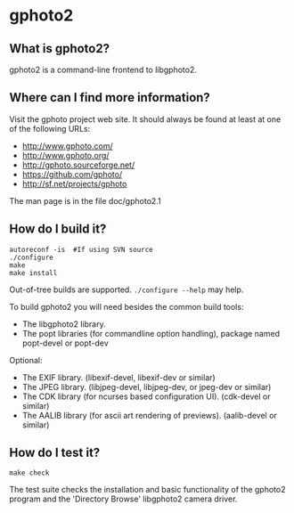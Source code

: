# gphoto2

## What is gphoto2?
gphoto2 is a command-line frontend to libgphoto2.

## Where can I find more information?
Visit the gphoto project web site. It should always be found at least
at one of the following URLs:
 - http://www.gphoto.com/
 - http://www.gphoto.org/
 - http://gphoto.sourceforge.net/
 - https://github.com/gphoto/
 - http://sf.net/projects/gphoto

The man page is in the file doc/gphoto2.1

## How do I build it?
```
autoreconf -is  #If using SVN source
./configure
make
make install
```

Out-of-tree builds are supported. `./configure --help` may help.

To build gphoto2 you will need besides the common build tools:
- The libgphoto2 library.
- The popt libraries (for commandline option handling), package named popt-devel or popt-dev 

Optional:
- The EXIF library. (libexif-devel, libexif-dev or similar)
- The JPEG library. (libjpeg-devel, libjpeg-dev, or jpeg-dev or similar)
- The CDK library (for ncurses based configuration UI). (cdk-devel or similar)
- The AALIB library (for ascii art rendering of previews). (aalib-devel or similar)

## How do I test it?
```
make check
```

The test suite checks the installation and basic functionality of the gphoto2
program and the 'Directory Browse' libgphoto2 camera driver.
